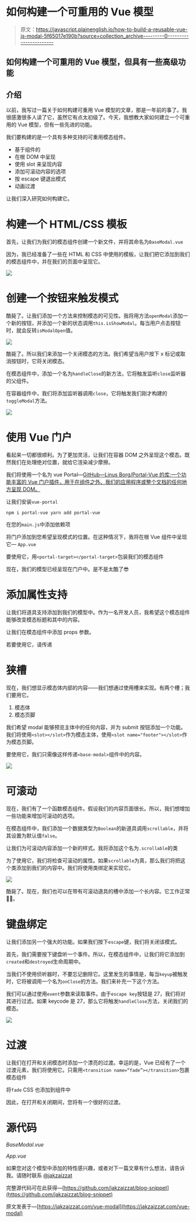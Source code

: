 # 如何构建一个可重用的 Vue 模型

> 原文：<https://javascript.plainenglish.io/how-to-build-a-reusable-vue-js-modal-5f65017e190b?source=collection_archive---------0----------------------->

## 如何构建一个可重用的 Vue 模型，但具有一些高级功能

## 介绍

以前，我写过一篇关于如何构建可重用 Vue 模型的文章，那是一年前的事了。我很感激很多人读了它，虽然它有点太初级了。今天，我想教大家如何建立一个可重用的 Vue 模型，但有一些先进的功能。

我们要构建的是一个具有多种支持的可重用模态组件。

*   基于组件的
*   在根 DOM 中呈现
*   使用 slot 来呈现内容
*   添加可滚动内容的选项
*   按 escape 键退出模式
*   动画过渡

让我们深入研究如何构建它。

# 构建一个 HTML/CSS 模板

首先，让我们为我们的模态组件创建一个新文件，并将其命名为`BaseModal.vue`

因为，我已经准备了一些在 HTML 和 CSS 中使用的模板，让我们把它添加到我们的模态组件中，并在我们的页面中呈现它。

![](img/f1ced4a17d8e9b6018f1f0affc1f95c4.png)

# 创建一个按钮来触发模式

酷毙了。让我们添加一个方法来控制模态的可见性。我将用方法`openModal`添加一个新的按钮，并添加一个新的状态调用`this.isShowModal`。每当用户点击按钮时，就会反转`isModalOpen`值。

![](img/7182371bb9a822208c0cd4a38fdcea4c.png)

酷毙了。所以我们来添加一个关闭模态的方法。我们希望当用户按下 x 标记或取消按钮时，它将关闭模态。

在模态组件中，添加一个名为`handleClose`的新方法，它将触发监听`close`监听器的父组件。

在容器组件中，我们将添加监听器调用`close`，它将触发我们刚才构建的`toggleModal`方法。

![](img/7d84fac1906e7f670a4c686edb603fef.png)

# 使用 Vue 门户

看起来一切都很顺利。为了更加灵活，让我们在容器 DOM 之外呈现这个模态。既然我们在处理绝对位置，就给它渲染减少摩擦。

我们将使用一个名为 vue Portal—[GitHub—Linus Borg/Portal-Vue 的库:一个功能丰富的 Vue 门户插件，用于在组件之外、我们的应用程序或整个文档的任何地方呈现 DOM。](https://github.com/LinusBorg/portal-vue)

让我们安装`vue-portal`

`npm i portal-vue yarn add portal-vue`

在您的`main.js`中添加依赖项

将门户添加到您希望呈现模式的位置。在这种情况下，我将在根 Vue 组件中呈现它— `App.vue`

要使用它，用`<portal-target></portal-target>`包装我们的模态组件

现在，我们的模型已经呈现在门户中。是不是太酷了😎

# 添加属性支持

让我们将道具支持添加到我们的模型中。作为一名开发人员，我希望这个模态组件能够改变模态标题和其中的内容。

让我们在模态组件中添加 props 参数。

若要使用它，请传递

# 狭槽

现在，我们想显示模态体内部的内容——我们想通过使用槽来实现。有两个槽；我们要用它。

1.  模态体
2.  模态页脚

我们希望 modal 能够预览主体中的任何内容，并为 submit 按钮添加一个功能。我们将使用`<slot></slot>`作为模态主体，使用`<slot name="footer"></slot>`作为模态页脚。

要使用它，我们只需像这样传递`<base-modal>`组件中的内容。

![](img/3cc245aca2ff77f2a2357fce536d026c.png)

# 可滚动

现在，我们有了一个函数模态组件。假设我们的内容页面很长。所以，我们想增加一些功能来增加可滚动的选项。

在模态组件中，我们添加一个数据类型为`Boolean`的新道具调用`scrollable`，并将其设置为默认值`false`。

让我们为可滚动内容添加一个新的样式。我将添加这个名为`.scrollable`的类

为了使用它，我们将检查可滚动的属性。如果`scrollable`为真，那么我们将把这个类添加到我们的内容中。我们将使用类绑定来实现它。

![](img/06cc3d6deae9464997e4c08ebadab900.png)

酷毙了。现在，我们也可以在带有可滚动道具的槽中添加一个长内容。它工作正常👏🏻。

# 键盘绑定

让我们添加另一个强大的功能。如果我们按下`escape`键，我们将关闭该模式。

首先，我们需要按下键盘听一个事件。所以，在模态组件中，让我们将它添加到`created`和`destroyed`生命周期中。

当我们不使用侦听器时，不要忘记删除它。这里发生的事情是，每当`keyup`被触发时，它将被调用一个名为`onClose`的方法。我们来补充一下这个方法。

我们可以通过使用`event`参数来读取事件。由于`escape key`按钮是 27，我们将对其进行过滤。如果 keycode 是 27，那么它将触发`handleClose`方法，关闭我们的模态。

![](img/f9a52427c3f19630c083e3c345e4b943.png)

# 过渡

让我们在打开和关闭模态时添加一个漂亮的过渡。幸运的是，Vue 已经有了一个过渡元素，我们将使用它。只需用`<transition name=“fade”></transition>`包裹模态组件

将`fade` CSS 也添加到组件中

因此，在打开和关闭期间，您将有一个很好的过渡。

# 源代码

*BaseModal.vue*

*App.vue*

如果您对这个模型中添加的特性感兴趣，或者对下一篇文章有什么想法，请告诉我。请随时联系 [@jakzaizzat](https://twitter.com/jakzaizzat)

完整源代码可在此获得—[https://github.com/jakzaizzat/blog-snippet](https://github.com/jakzaizzat/blog-snippet)

原文发表于—[https://jakzaizzat.com/vue-modal](https://jakzaizzat.com/vue-modal)